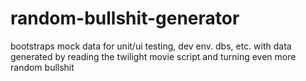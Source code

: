 # random-bullshit-generator
bootstraps mock data for unit/ui testing, dev env. dbs, etc. with data generated by reading the twilight movie script and turning  even more random bullshit 
